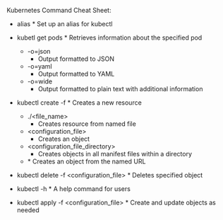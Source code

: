 Kubernetes Command Cheat Sheet:
* alias
        * Set up an alias for kubectl

* kubetl get pods 
        * Retrieves information about the specified pod
    * -o=json
        * Output formatted to JSON
    * -o=yaml
        * Output formatted to YAML
    * -o=wide
        * Output formatted to plain text with additional information

* kubectl create -f
        * Creates a new resource
    * ./<file_name>
        * Creates resource from named file
    * <configuration_file>
        * Creates an object
    * <configuration_file_directory>
        * Creates objects in all manifest files within a directory
    * <URL>
        * Creates an object from the named URL

* kubectl delete -f <configuration_file>
        * Deletes specified object

* kubectl -h
        * A help command for users

* kubectl apply -f <configuration_file>
        * Create and update objects as needed
